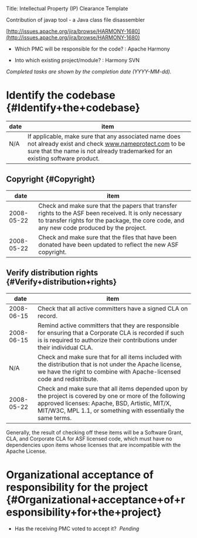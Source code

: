 Title: Intellectual Property (IP) Clearance Template
<link href="http://purl.org/DC/elements/1.0/" rel="schema.DC"></link>

Contribution of javap tool - a Java class file disassembler


 [http://issues.apache.org/jira/browse/HARMONY-1680](http://issues.apache.org/jira/browse/HARMONY-1680) 



- Which PMC will be responsible for the code? : Apache Harmony

- Into which existing project/module? : Harmony SVN

 _Completed tasks are shown by the completion date (YYYY-MM-dd)._ 


# Identify the codebase {#Identify+the+codebase}

| date | item |
|------|------|
| N/A<br></br> | If applicable, make sure that any associated name does not already exist and check www.nameprotect.com to be sure that the name is not already trademarked for an existing software product. |

## Copyright {#Copyright}

| date | item |
|------|------|
| 2008-05-22 | Check and make sure that the papers that transfer rights to the ASF been received. It is only necessary to transfer rights for the package, the core code, and any new code produced by the project. |
| 2008-05-22 | Check and make sure that the files that have been donated have been updated to reflect the new ASF copyright. |

## Verify distribution rights {#Verify+distribution+rights}

| date | item |
|------|------|
| 2008-06-15 | Check that all active committers have a signed CLA on record. |
| 2008-06-15 | Remind active committers that they are responsible for ensuring that a Corporate CLA is recorded if such is is required to authorize their contributions under their individual CLA. |
| N/A | Check and make sure that for all items included with the distribution that is not under the Apache license, we have the right to combine with Apache-licensed code and redistribute. |
| 2008-05-22 | Check and make sure that all items depended upon by the project is covered by one or more of the following approved licenses: Apache, BSD, Artistic, MIT/X, MIT/W3C, MPL 1.1, or something with essentially the same terms. |

Generally, the result of checking off these items will be a Software Grant, CLA, and Corporate CLA for ASF licensed code, which must have no dependencies upon items whose licenses that are incompatible with the Apache License.


# Organizational acceptance of responsibility for the project {#Organizational+acceptance+of+responsibility+for+the+project}


- Has the receiving PMC voted to accept it?  _Pending_ 
<br></br><u><br></br></u><br></br>
